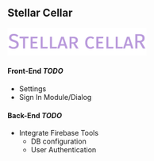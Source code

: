 ## Stellar Cellar
![Stellar Cellar Logo](public/images/stellar-cellar.png)

#### Front-End _TODO_
* Settings
* Sign In Module/Dialog

#### Back-End _TODO_
* Integrate Firebase Tools
  * DB configuration  
  * User Authentication
